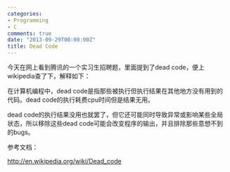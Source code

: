 ```yaml
---
categories:
- Programming
- C
comments: true
date: "2013-09-29T00:00:00Z"
title: Dead Code
---
```

今天在网上看到腾讯的一个实习生招聘题，里面提到了dead code，便上wikipedia查了下，解释如下：

在计算机编程中，dead code是指那些被执行但执行结果在其他地方没有用到的代码。dead code的执行耗费cpu时间但是结果无用。

dead code的执行结果没用也就罢了，但它还可能同时导致异常或影响某些全局状态，所以移除这些dead code可能会改变程序的输出，并且排除那些意想不到的bugs。

参考文档：

http://en.wikipedia.org/wiki/Dead_code
